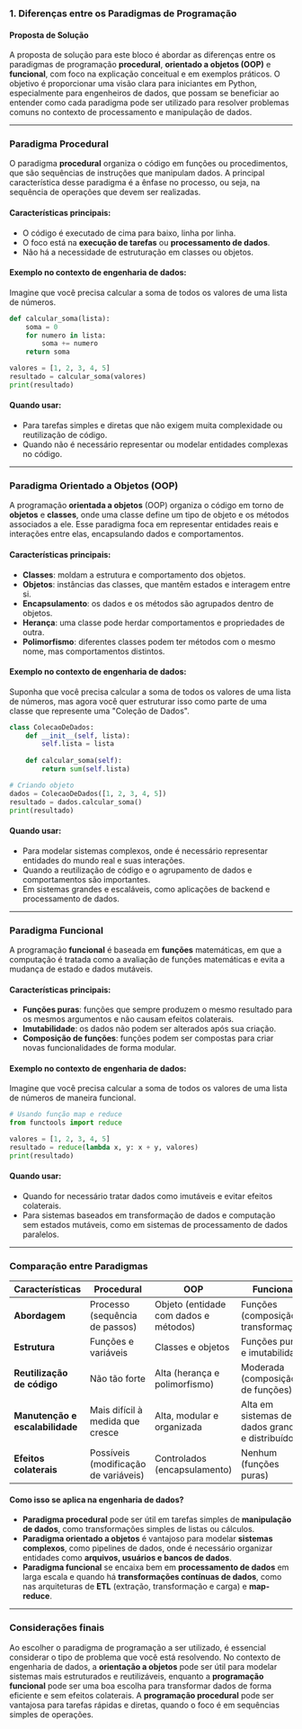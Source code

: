 ### 1. **Diferenças entre os Paradigmas de Programação**

#### Proposta de Solução

A proposta de solução para este bloco é abordar as diferenças entre os paradigmas de programação **procedural**, **orientado a objetos (OOP)** e **funcional**, com foco na explicação conceitual e em exemplos práticos. O objetivo é proporcionar uma visão clara para iniciantes em Python, especialmente para engenheiros de dados, que possam se beneficiar ao entender como cada paradigma pode ser utilizado para resolver problemas comuns no contexto de processamento e manipulação de dados.

---

### **Paradigma Procedural**
O paradigma **procedural** organiza o código em funções ou procedimentos, que são sequências de instruções que manipulam dados. A principal característica desse paradigma é a ênfase no processo, ou seja, na sequência de operações que devem ser realizadas.

#### Características principais:
- O código é executado de cima para baixo, linha por linha.
- O foco está na **execução de tarefas** ou **processamento de dados**.
- Não há a necessidade de estruturação em classes ou objetos.

#### Exemplo no contexto de engenharia de dados:
Imagine que você precisa calcular a soma de todos os valores de uma lista de números.

```python
def calcular_soma(lista):
    soma = 0
    for numero in lista:
        soma += numero
    return soma

valores = [1, 2, 3, 4, 5]
resultado = calcular_soma(valores)
print(resultado)
```

#### Quando usar:
- Para tarefas simples e diretas que não exigem muita complexidade ou reutilização de código.
- Quando não é necessário representar ou modelar entidades complexas no código.

---

### **Paradigma Orientado a Objetos (OOP)**
A programação **orientada a objetos** (OOP) organiza o código em torno de **objetos** e **classes**, onde uma classe define um tipo de objeto e os métodos associados a ele. Esse paradigma foca em representar entidades reais e interações entre elas, encapsulando dados e comportamentos.

#### Características principais:
- **Classes**: moldam a estrutura e comportamento dos objetos.
- **Objetos**: instâncias das classes, que mantêm estados e interagem entre si.
- **Encapsulamento**: os dados e os métodos são agrupados dentro de objetos.
- **Herança**: uma classe pode herdar comportamentos e propriedades de outra.
- **Polimorfismo**: diferentes classes podem ter métodos com o mesmo nome, mas comportamentos distintos.

#### Exemplo no contexto de engenharia de dados:
Suponha que você precisa calcular a soma de todos os valores de uma lista de números, mas agora você quer estruturar isso como parte de uma classe que represente uma "Coleção de Dados".

```python
class ColecaoDeDados:
    def __init__(self, lista):
        self.lista = lista
    
    def calcular_soma(self):
        return sum(self.lista)

# Criando objeto
dados = ColecaoDeDados([1, 2, 3, 4, 5])
resultado = dados.calcular_soma()
print(resultado)
```

#### Quando usar:
- Para modelar sistemas complexos, onde é necessário representar entidades do mundo real e suas interações.
- Quando a reutilização de código e o agrupamento de dados e comportamentos são importantes.
- Em sistemas grandes e escaláveis, como aplicações de backend e processamento de dados.

---

### **Paradigma Funcional**
A programação **funcional** é baseada em **funções** matemáticas, em que a computação é tratada como a avaliação de funções matemáticas e evita a mudança de estado e dados mutáveis.

#### Características principais:
- **Funções puras**: funções que sempre produzem o mesmo resultado para os mesmos argumentos e não causam efeitos colaterais.
- **Imutabilidade**: os dados não podem ser alterados após sua criação.
- **Composição de funções**: funções podem ser compostas para criar novas funcionalidades de forma modular.

#### Exemplo no contexto de engenharia de dados:
Imagine que você precisa calcular a soma de todos os valores de uma lista de números de maneira funcional.

```python
# Usando função map e reduce
from functools import reduce

valores = [1, 2, 3, 4, 5]
resultado = reduce(lambda x, y: x + y, valores)
print(resultado)
```

#### Quando usar:
- Quando for necessário tratar dados como imutáveis e evitar efeitos colaterais.
- Para sistemas baseados em transformação de dados e computação sem estados mutáveis, como em sistemas de processamento de dados paralelos.

---

### **Comparação entre Paradigmas**
| **Características** | **Procedural** | **OOP** | **Funcional** |
|--------------------|-----------------|---------|---------------|
| **Abordagem** | Processo (sequência de passos) | Objeto (entidade com dados e métodos) | Funções (composição e transformação) |
| **Estrutura** | Funções e variáveis | Classes e objetos | Funções puras e imutabilidade |
| **Reutilização de código** | Não tão forte | Alta (herança e polimorfismo) | Moderada (composição de funções) |
| **Manutenção e escalabilidade** | Mais difícil à medida que cresce | Alta, modular e organizada | Alta em sistemas de dados grandes e distribuídos |
| **Efeitos colaterais** | Possíveis (modificação de variáveis) | Controlados (encapsulamento) | Nenhum (funções puras) |

#### Como isso se aplica na engenharia de dados?
- **Paradigma procedural** pode ser útil em tarefas simples de **manipulação de dados**, como transformações simples de listas ou cálculos.
- **Paradigma orientado a objetos** é vantajoso para modelar **sistemas complexos**, como pipelines de dados, onde é necessário organizar entidades como **arquivos, usuários e bancos de dados**.
- **Paradigma funcional** se encaixa bem em **processamento de dados** em larga escala e quando há **transformações contínuas de dados**, como nas arquiteturas de **ETL** (extração, transformação e carga) e **map-reduce**.

---

### **Considerações finais**
Ao escolher o paradigma de programação a ser utilizado, é essencial considerar o tipo de problema que você está resolvendo. No contexto de engenharia de dados, a **orientação a objetos** pode ser útil para modelar sistemas mais estruturados e reutilizáveis, enquanto a **programação funcional** pode ser uma boa escolha para transformar dados de forma eficiente e sem efeitos colaterais. A **programação procedural** pode ser vantajosa para tarefas rápidas e diretas, quando o foco é em sequências simples de operações.